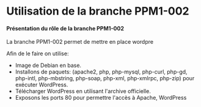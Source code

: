 # Utilisation de la branche PPM1-002

#### Présentation du rôle de la branche PPM1-002
La branche PPM1-002 permet de mettre en place wordpre 

Afin de le faire on utilise:

- Image de Debian en base.
- Installons de paquets: (apache2, php, php-mysql, php-curl, php-gd, php-intl, php-mbstring, php-soap, php-xml, php-xmlrpc, php-zip) pour exécuter WordPress.
- Télécharger WordPress en utilisant l'archive officielle.
- Exposons les ports 80 pour permettre l'accès à Apache, WordPress


